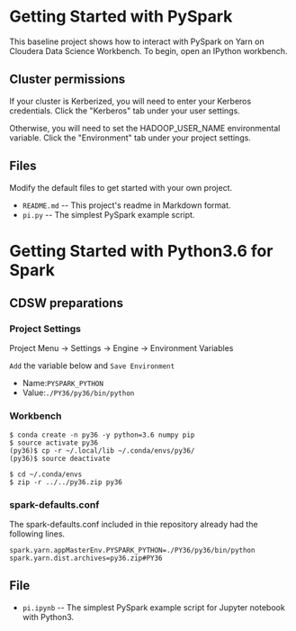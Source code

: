 # Getting Started with PySpark

This baseline project shows how to interact with PySpark on Yarn
on Cloudera Data Science Workbench. To begin, open an IPython workbench.

## Cluster permissions

If your cluster is Kerberized, you will need to enter your Kerberos
credentials. Click the "Kerberos" tab under your user settings.

Otherwise, you will need to set the HADOOP_USER_NAME environmental
variable. Click the "Environment" tab under your project settings.

## Files

Modify the default files to get started with your own project.

* `README.md` -- This project's readme in Markdown format.
* `pi.py` -- The simplest PySpark example script.

# Getting Started with Python3.6 for Spark

## CDSW preparations

### Project Settings

Project Menu -> Settings -> Engine -> Environment Variables

`Add` the variable below and `Save Environment`

- Name:`PYSPARK_PYTHON`
- Value:`./PY36/py36/bin/python`

### Workbench

```
$ conda create -n py36 -y python=3.6 numpy pip
$ source activate py36
(py36)$ cp -r ~/.local/lib ~/.conda/envs/py36/
(py36)$ source deactivate
```
```
$ cd ~/.conda/envs
$ zip -r ../../py36.zip py36
```

### spark-defaults.conf
The spark-defaults.conf included in thie repository already had the following lines.
```
spark.yarn.appMasterEnv.PYSPARK_PYTHON=./PY36/py36/bin/python
spark.yarn.dist.archives=py36.zip#PY36
```



## File

* `pi.ipynb` -- The simplest PySpark example script for Jupyter notebook with Python3.
